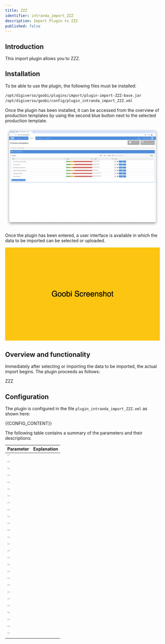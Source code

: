 ```yaml
---
title: ZZZ
identifier: intranda_import_ZZZ
description: Import Plugin to ZZZ
published: false
---
```


## Introduction
This import plugin allows you to ZZZ.

## Installation
To be able to use the plugin, the following files must be installed:

```bash
/opt/digiverso/goobi/plugins/import/plugin-import-ZZZ-base.jar
/opt/digiverso/goobi/config/plugin_intranda_import_ZZZ.xml
```

Once the plugin has been installed, it can be accessed from the overview of production templates by using the second blue button next to the selected production template.

![Production template with additional blue button for mass import](screen1_en.png)

Once the plugin has been entered, a user interface is available in which the data to be imported can be selected or uploaded.

![User interface of the import plugin](screen2_en.png)


## Overview and functionality
Immediately after selecting or importing the data to be imported, the actual import begins. The plugin proceeds as follows:

ZZZ


## Configuration
The plugin is configured in the file `plugin_intranda_import_ZZZ.xml` as shown here:

{{CONFIG_CONTENT}}

The following table contains a summary of the parameters and their descriptions:

Parameter               | Explanation
------------------------|------------------------------------
``                      | 
``                      | 
``                      | 
``                      | 
``                      | 
``                      | 
``                      | 
``                      | 
``                      | 
``                      | 
``                      | 
``                      | 
``                      | 
``                      | 
``                      | 
``                      | 
``                      | 
``                      | 
``                      | 
``                      | 
``                      | 
``                      | 
``                      | 
``                      | 
``                      | 
``                      | 
``                      | 
